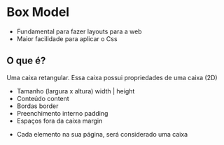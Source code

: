 # Box Model

- Fundamental para fazer layouts para a web
- Maior facilidade para aplicar o Css

## O que é?

Uma caixa retangular.
Essa caixa possui propriedades de uma caixa (2D)

- Tamanho (largura x altura)    width   |   height 
- Conteúdo                      content
- Bordas                        border
- Preenchimento interno         padding
- Espaços  fora da caixa        margin

* Cada elemento na sua página, será considerado uma caixa
